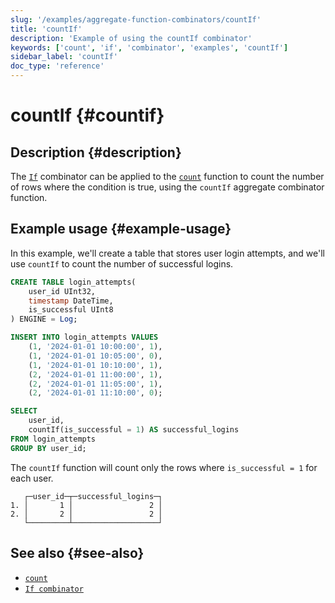 ```yaml
---
slug: '/examples/aggregate-function-combinators/countIf'
title: 'countIf'
description: 'Example of using the countIf combinator'
keywords: ['count', 'if', 'combinator', 'examples', 'countIf']
sidebar_label: 'countIf'
doc_type: 'reference'
---
```


# countIf {#countif}

## Description {#description}

The [`If`](/sql-reference/aggregate-functions/combinators#-if) combinator can be applied to the [`count`](/sql-reference/aggregate-functions/reference/count)
function to count the number of rows where the condition is true,
using the `countIf` aggregate combinator function.

## Example usage {#example-usage}

In this example, we'll create a table that stores user login attempts,
and we'll use `countIf` to count the number of successful logins.

```sql title="Query"
CREATE TABLE login_attempts(
    user_id UInt32,
    timestamp DateTime,
    is_successful UInt8
) ENGINE = Log;

INSERT INTO login_attempts VALUES
    (1, '2024-01-01 10:00:00', 1),
    (1, '2024-01-01 10:05:00', 0),
    (1, '2024-01-01 10:10:00', 1),
    (2, '2024-01-01 11:00:00', 1),
    (2, '2024-01-01 11:05:00', 1),
    (2, '2024-01-01 11:10:00', 0);

SELECT
    user_id,
    countIf(is_successful = 1) AS successful_logins
FROM login_attempts
GROUP BY user_id;
```

The `countIf` function will count only the rows where `is_successful = 1` for each user.

```response title="Response"
   ┌─user_id─┬─successful_logins─┐
1. │       1 │                 2 │
2. │       2 │                 2 │
   └─────────┴───────────────────┘
```

## See also {#see-also}
- [`count`](/sql-reference/aggregate-functions/reference/count)
- [`If combinator`](/sql-reference/aggregate-functions/combinators#-if)
